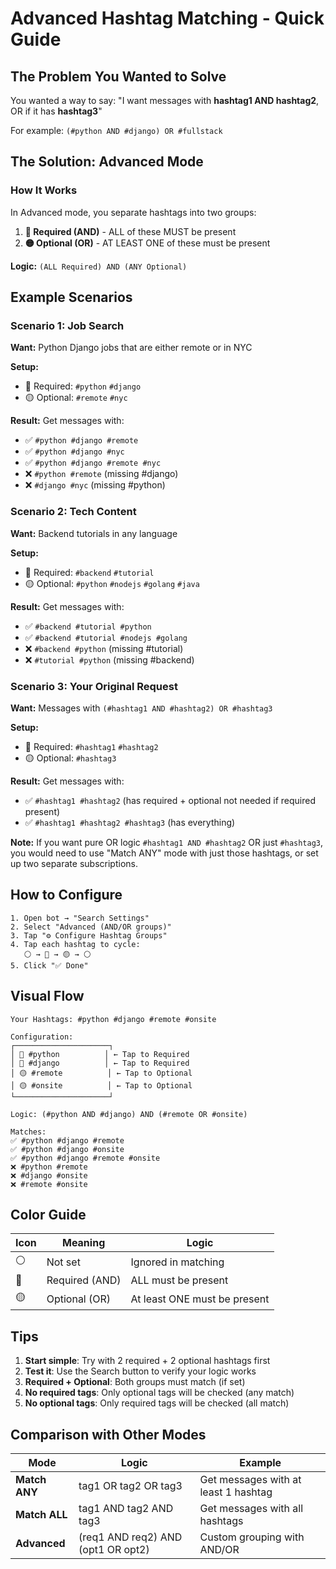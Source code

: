 # Advanced Hashtag Matching - Quick Guide

## The Problem You Wanted to Solve
You wanted a way to say: "I want messages with **hashtag1 AND hashtag2**, OR if it has **hashtag3**"

For example: `(#python AND #django) OR #fullstack`

## The Solution: Advanced Mode

### How It Works
In Advanced mode, you separate hashtags into two groups:

1. **🔴 Required (AND)** - ALL of these MUST be present
2. **🟡 Optional (OR)** - AT LEAST ONE of these must be present

**Logic:** `(ALL Required) AND (ANY Optional)`

## Example Scenarios

### Scenario 1: Job Search
**Want:** Python Django jobs that are either remote or in NYC

**Setup:**
- 🔴 Required: `#python` `#django`
- 🟡 Optional: `#remote` `#nyc`

**Result:** Get messages with:
- ✅ `#python #django #remote`
- ✅ `#python #django #nyc`
- ✅ `#python #django #remote #nyc`
- ❌ `#python #remote` (missing #django)
- ❌ `#django #nyc` (missing #python)

### Scenario 2: Tech Content
**Want:** Backend tutorials in any language

**Setup:**
- 🔴 Required: `#backend` `#tutorial`
- 🟡 Optional: `#python` `#nodejs` `#golang` `#java`

**Result:** Get messages with:
- ✅ `#backend #tutorial #python`
- ✅ `#backend #tutorial #nodejs #golang`
- ❌ `#backend #python` (missing #tutorial)
- ❌ `#tutorial #python` (missing #backend)

### Scenario 3: Your Original Request
**Want:** Messages with `(#hashtag1 AND #hashtag2) OR #hashtag3`

**Setup:**
- 🔴 Required: `#hashtag1` `#hashtag2`
- 🟡 Optional: `#hashtag3`

**Result:** Get messages with:
- ✅ `#hashtag1 #hashtag2` (has required + optional not needed if required present)
- ✅ `#hashtag1 #hashtag2 #hashtag3` (has everything)

**Note:** If you want pure OR logic `#hashtag1 AND #hashtag2` OR just `#hashtag3`, you would need to use "Match ANY" mode with just those hashtags, or set up two separate subscriptions.

## How to Configure

```
1. Open bot → "Search Settings"
2. Select "Advanced (AND/OR groups)"
3. Tap "⚙️ Configure Hashtag Groups"
4. Tap each hashtag to cycle:
   ⚪️ → 🔴 → 🟡 → ⚪️
5. Click "✅ Done"
```

## Visual Flow

```
Your Hashtags: #python #django #remote #onsite

Configuration:
┌─────────────────────┐
│ 🔴 #python          │ ← Tap to Required
│ 🔴 #django          │ ← Tap to Required
│ 🟡 #remote          │ ← Tap to Optional
│ 🟡 #onsite          │ ← Tap to Optional
└─────────────────────┘

Logic: (#python AND #django) AND (#remote OR #onsite)

Matches:
✅ #python #django #remote
✅ #python #django #onsite
✅ #python #django #remote #onsite
❌ #python #remote
❌ #django #onsite
❌ #remote #onsite
```

## Color Guide

| Icon | Meaning | Logic |
|------|---------|-------|
| ⚪️ | Not set | Ignored in matching |
| 🔴 | Required (AND) | ALL must be present |
| 🟡 | Optional (OR) | At least ONE must be present |

## Tips

1. **Start simple**: Try with 2 required + 2 optional hashtags first
2. **Test it**: Use the Search button to verify your logic works
3. **Required + Optional**: Both groups must match (if set)
4. **No required tags**: Only optional tags will be checked (any match)
5. **No optional tags**: Only required tags will be checked (all match)

## Comparison with Other Modes

| Mode | Logic | Example |
|------|-------|---------|
| **Match ANY** | tag1 OR tag2 OR tag3 | Get messages with at least 1 hashtag |
| **Match ALL** | tag1 AND tag2 AND tag3 | Get messages with all hashtags |
| **Advanced** | (req1 AND req2) AND (opt1 OR opt2) | Custom grouping with AND/OR |
